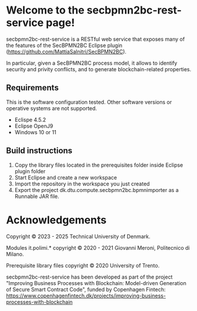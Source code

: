 # Welcome to the secbpmn2bc-rest-service page!

secbpmn2bc-rest-service is a RESTful web service that exposes many of the features of the SecBPMN2BC Eclipse plugin (https://github.com/MattiaSalnitri/SecBPMN2BC). 

In particular, given a SecBPMN2BC process model, it allows to identify security and privity conflicts, and to generate blockchain-related properties.

## Requirements

This is the software configuration tested. Other software versions or operative systems are not supported.
* Eclispe 4.5.2
* Eclipse OpenJ9
* Windows 10 or 11

## Build instructions

1. Copy the library files located in the prerequisites folder inside Eclipse plugin folder
2. Start Eclipse and create a new workspace
3. Import the repository in the workspace you just created
4. Export the project dk.dtu.compute.secbpmn2bc.bpmnimporter as a Runnable JAR file.

# Acknowledgements

Copyright © 2023 - 2025 Technical University of Denmark.

Modules it.polimi.* copyright © 2020 - 2021 Giovanni Meroni, Politecnico di Milano.

Prerequisite library files copyright © 2020 University of Trento.

secbpmn2bc-rest-service has been developed as part of the project "Improving Business Processes with Blockchain: Model-driven Generation of Secure Smart Contract Code", funded by Copenhagen Fintech: https://www.copenhagenfintech.dk/projects/improving-business-processes-with-blockchain

